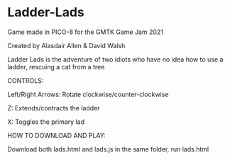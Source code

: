# Ladder-Lads
Game made in PICO-8 for the GMTK Game Jam 2021

Created by Alasdair Allen & David Walsh

Ladder Lads is the adventure of two idiots who have no idea how to use a ladder, rescuing a cat from a tree


CONTROLS:

Left/Right Arrows: Rotate clockwise/counter-clockwise

Z: Extends/contracts the ladder

X: Toggles the primary lad


HOW TO DOWNLOAD AND PLAY:

Download both lads.html and lads.js in the same folder, run lads.html
